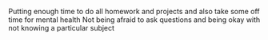Putting enough time to do all homework and projects and also take some off time for mental health
Not being afraid to ask questions and being okay with not knowing a particular subject
